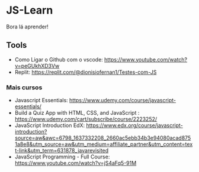 # JS-Learn

Bora lá aprender! 


## Tools
- Como Ligar o Github com o vscode: https://www.youtube.com/watch?v=peGUkhXD3Vw
- Replit: https://replit.com/@dionisiofernan1/Testes-com-JS




### Mais cursos
- Javascript Essentials: https://www.udemy.com/course/javascript-essentials/
- Build a Quiz App with HTML, CSS, and JavaScript : https://www.udemy.com/cart/subscribe/course/2223252/
- JavaScript Introduction EdX: https://www.edx.org/course/javascript-introduction?source=aw&awc=6798_1637332208_2660ac5ebb34b3e94080acad8751a8e8&utm_source=aw&utm_medium=affiliate_partner&utm_content=text-link&utm_term=631878_javarevisited
- JavaScript Programming - Full Course: https://www.youtube.com/watch?v=jS4aFq5-91M
